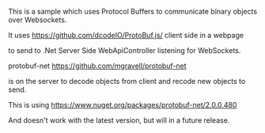 ﻿This is a sample which uses Protocol Buffers to communicate binary objects over Websockets.

It uses https://github.com/dcodeIO/ProtoBuf.js/ client side in a webpage 

to send to .Net Server Side WebApiController listening for WebSockets.

protobuf-net https://github.com/mgravell/protobuf-net

is on the server to decode objects from client and recode new objects to send.

This is using 
https://www.nuget.org/packages/protobuf-net/2.0.0.480

And doesn't work with the latest version, but will in a future release.